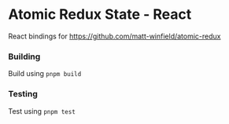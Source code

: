 # Atomic Redux State - React

React bindings for https://github.com/matt-winfield/atomic-redux

### Building

Build using `pnpm build`

### Testing

Test using `pnpm test`